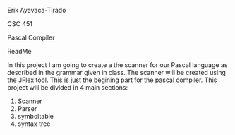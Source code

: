 Erik Ayavaca-Tirado

CSC 451

Pascal Compiler 

ReadMe

In this project I am going to create a the scanner for our Pascal language as described in the
grammar given in class.  The scanner will be created using the JFlex tool.  This is just the 
begining part for the pascal compiler. This project will be divided in 4 main sections:
1. Scanner 
2. Parser 
3. symboltable 
4. syntax tree
